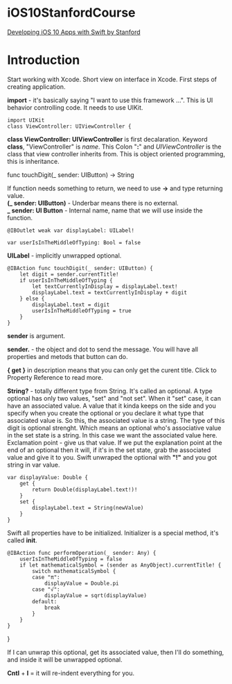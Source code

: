 # iOS10StanfordCourse
[Developing iOS 10 Apps with Swift by Stanford](https://itunes.apple.com/us/course/developing-ios-10-apps-with-swift/id1198467120)

# Introduction

Start working with Xcode. Short view on interface in Xcode. First steps of creating application.

**import** - it's basically saying "I want to use this framework ...". This is UI behavior controlling code. It needs to use UIKit.

    import UIKit
    class ViewController: UIViewController {

**class ViewController: UIViewController** is first decalaration. Keyword **class**, "ViewController" is *name*. This Colon "**:**" and *UIViewController* is the class that view controller inherits from. This is object oriented programming, this is inheritance.

func touchDigit(_ sender: UIButton) -> String
    
If function needs something to return, we need to use **->** and type returning value.  
**(_ sender: UIButton)** - Underbar means there is no external.  
**_ sender: UI Button** - Internal name, name that we will use inside the function.
    
    @IBOutlet weak var displayLabel: UILabel!
    
    var userIsInTheMiddleOfTyping: Bool = false
    
**UILabel** - implicitly unwrapped optional.
    
    @IBAction func touchDigit(_ sender: UIButton) {
        let digit = sender.currentTitle!
        if userIsInTheMiddleOfTyping {
            let textCurrentlyInDisplay = displayLabel.text!
            displayLabel.text = textCurrentlyInDisplay + digit
        } else {
            displayLabel.text = digit
            userIsInTheMiddleOfTyping = true
        }
    }

**sender** is argument.

**sender.** - the object and dot to send the message. You will have all properties and metods that button can do.

**{ get }** in description means that you can only get the curent title. Click to Property Reference to read more.

**String?** - totally different type from String. It's called an optional. A type optional has only two values, "set" and "not set". When it "set" case, it can have an associated value. A value that it kinda keeps on the side and you specify when you create the optional or you declare it what type that associated value is. So this, the associated value is a string. The type of this digit is optional strenght. Which means an optional who's associative value in the set state is a string. In this case we want the associated value here. Exclamation point - give us that value. If we put the explanation point at the end of an optional then it will, if it's in the set state, grab the associated value and give it to you.
Swift unwraped the optional with **"!"** and you got string in var value.

    var displayValue: Double {
        get {
            return Double(displayLabel.text!)!
        }
        set {
            displayLabel.text = String(newValue)
        }
    }
    
Swift all properties have to be initialized.
Initializer is a special method, it's called **init**.
    
    @IBAction func performOperation(_ sender: Any) {
        userIsInTheMiddleOfTyping = false
        if let mathematicalSymbol = (sender as AnyObject).currentTitle! {
            switch mathematicalSymbol {
            case "π":
                displayValue = Double.pi
            case "√":
                displayValue = sqrt(displayValue)
            default:
                break
            }
        }
    }
}

If I can unwrap this optional, get its associated value, then I'll do something, and inside it will be unwrapped optional.

**Cntl** + **I** = it will re-indent everything for you.
